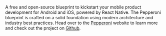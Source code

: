 A free and open-source blueprint to kickstart your mobile product development for Android and iOS, powered by React Native. The Pepperoni blueprint is crafted on a solid foundation using modern architecture and industry best practices.
Head over to the [Pepperoni](http://getpepperoni.com/) website to learn more and check out the project on [Github](https://github.com/futurice/pepperoni-app-kit).
